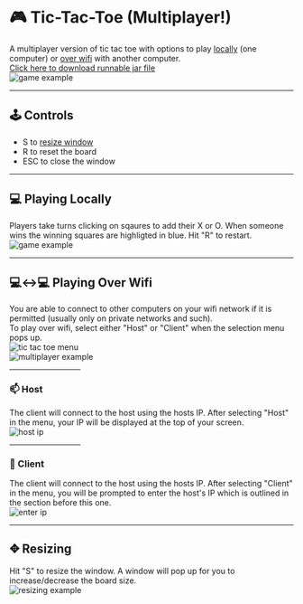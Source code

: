 # 🎮 Tic-Tac-Toe (Multiplayer!)
A multiplayer version of tic tac toe with options to play [locally](#-playing-locally) (one computer) or [over wifi](#%EF%B8%8F-playing-over-wifi) with another computer.  
<a href="https://github.com/Incandescent-Turtle/tictactoe/raw/main/TicTacToe.jar">Click here to download runnable jar file</a>  
![game example](https://user-images.githubusercontent.com/59327500/160262201-4a940521-a914-472f-88e0-1211d0e915bc.gif)

---
## 🕹️ Controls
- S to [resize window](#-resizing)
- R to reset the board
- ESC to close the window

---
## 💻 Playing Locally
Players take turns clicking on sqaures to add their X or O. When someone wins the winning squares are highligted in blue. Hit "R" to restart.  
![game example](https://user-images.githubusercontent.com/59327500/160262201-4a940521-a914-472f-88e0-1211d0e915bc.gif)  

---
## 💻↔️💻 Playing Over Wifi
You are able to connect to other computers on your wifi network if it is permitted (usually only on private networks and such).  
To play over wifi, select either "Host" or "Client" when the selection menu pops up.  
![tic tac toe menu](https://user-images.githubusercontent.com/59327500/160262317-c850068a-bc12-4a3e-9f28-c3fca4425465.PNG)  
![multiplayer example](https://user-images.githubusercontent.com/59327500/160262560-d4883f46-2933-48a1-81d4-dc50c050ebc8.gif)  

<hr width="25%">

### 📫 Host  
The client will connect to the host using the hosts IP. After selecting "Host" in the menu, your IP will be displayed at the top of your screen.  
![host ip](https://user-images.githubusercontent.com/59327500/160268276-bee21351-4f6e-42e3-8fae-84af35558a66.PNG)

<hr width="25%">  

### 📡 Client  
The client will connect to the host using the hosts IP. After selecting "Client" in the menu, you will be prompted to enter the host's IP which is outlined in the section before this one.  
![enter ip](https://user-images.githubusercontent.com/59327500/160262413-f99f26dd-e6c3-4100-a2b5-54318ac9f008.PNG)  

---
## ✥ Resizing
Hit "S" to resize the window. A window will pop up for you to increase/decrease the board size.  
![resizing example](https://user-images.githubusercontent.com/59327500/160262718-4eec5a4a-8da0-481b-94ec-9ee7b4be7226.gif)
